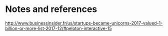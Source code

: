 # Notes and references

http://www.businessinsider.fr/us/startups-became-unicorns-2017-valued-1-billion-or-more-list-2017-12/#peloton-interactive-15